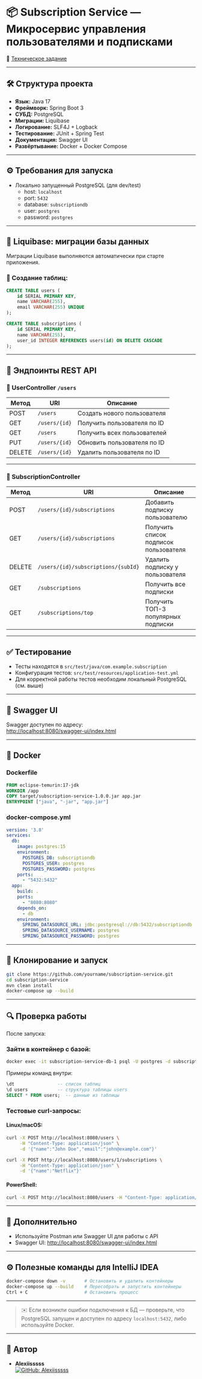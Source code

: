 # 📦 Subscription Service — Микросервис управления пользователями и подписками 

📄 [Техническое задание](TECHNICAL_TASK)

---

## 🛠 Структура проекта

- **Язык:** Java 17  
- **Фреймворк:** Spring Boot 3  
- **СУБД:** PostgreSQL  
- **Миграции:** Liquibase  
- **Логирование:** SLF4J + Logback  
- **Тестирование:** JUnit + Spring Test  
- **Документация:** Swagger UI  
- **Развёртывание:** Docker + Docker Compose  

---

## ⚙️ Требования для запуска

- Локально запущенный PostgreSQL (для dev/test)
  - host: `localhost`
  - port: `5432`
  - database: `subscriptiondb`
  - user: `postgres`
  - password: `postgres`

---

## 🔁 Liquibase: миграции базы данных

Миграции Liquibase выполняются автоматически при старте приложения.

### 🧱 Создание таблиц:

```sql
CREATE TABLE users (
    id SERIAL PRIMARY KEY,
    name VARCHAR(255),
    email VARCHAR(255) UNIQUE
);

CREATE TABLE subscriptions (
    id SERIAL PRIMARY KEY,
    name VARCHAR(255),
    user_id INTEGER REFERENCES users(id) ON DELETE CASCADE
);
```

---

## 🔗 Эндпоинты REST API

### 📁 UserController `/users`

| Метод | URI            | Описание                         |
|-------|----------------|----------------------------------|
| POST  | `/users`       | Создать нового пользователя      |
| GET   | `/users/{id}`  | Получить пользователя по ID      |
| GET   | `/users`       | Получить всех пользователей      |
| PUT   | `/users/{id}`  | Обновить пользователя по ID      |
| DELETE| `/users/{id}`  | Удалить пользователя по ID       |

---

### 📁 SubscriptionController

| Метод | URI                                      | Описание                                 |
|-------|------------------------------------------|------------------------------------------|
| POST  | `/users/{id}/subscriptions`              | Добавить подписку пользователю           |
| GET   | `/users/{id}/subscriptions`              | Получить список подписок пользователя    |
| DELETE| `/users/{id}/subscriptions/{subId}`      | Удалить подписку у пользователя          |
| GET   | `/subscriptions`                         | Получить все подписки                    |
| GET   | `/subscriptions/top`                     | Получить ТОП-3 популярных подписки       |

---

## ✅ Тестирование

- Тесты находятся в `src/test/java/com.example.subscription`
- Конфигурация тестов: `src/test/resources/application-test.yml`
- Для корректной работы тестов необходим локальный PostgreSQL (см. выше)

---

## 📖 Swagger UI

Swagger доступен по адресу:  
[http://localhost:8080/swagger-ui/index.html](http://localhost:8080/swagger-ui/index.html)

---

## 🐳 Docker

### Dockerfile

```dockerfile
FROM eclipse-temurin:17-jdk
WORKDIR /app
COPY target/subscription-service-1.0.0.jar app.jar
ENTRYPOINT ["java", "-jar", "app.jar"]
```

### docker-compose.yml

```yaml
version: '3.8'
services:
  db:
    image: postgres:15
    environment:
      POSTGRES_DB: subscriptiondb
      POSTGRES_USER: postgres
      POSTGRES_PASSWORD: postgres
    ports:
      - "5432:5432"
  app:
    build: .
    ports:
      - "8080:8080"
    depends_on:
      - db
    environment:
      SPRING_DATASOURCE_URL: jdbc:postgresql://db:5432/subscriptiondb
      SPRING_DATASOURCE_USERNAME: postgres
      SPRING_DATASOURCE_PASSWORD: postgres
```

---

## 🚀 Клонирование и запуск

```bash
git clone https://github.com/yourname/subscription-service.git
cd subscription-service
mvn clean install
docker-compose up --build
```

---

## 🔍 Проверка работы

После запуска:

### Зайти в контейнер с базой:

```bash
docker exec -it subscription-service-db-1 psql -U postgres -d subscriptiondb
```

Примеры команд внутри:

```sql
\dt                -- список таблиц  
\d users           -- структура таблицы users  
SELECT * FROM users;  -- данные из таблицы  
```

### Тестовые curl-запросы:

#### Linux/macOS:

```bash
curl -X POST http://localhost:8080/users \
     -H "Content-Type: application/json" \
     -d '{"name":"John Doe","email":"john@example.com"}'

curl -X POST http://localhost:8080/users/1/subscriptions \
     -H "Content-Type: application/json" \
     -d '{"name":"Netflix"}'
```

#### PowerShell:

```bash
curl -X POST http://localhost:8080/users -H "Content-Type: application/json" -d '{"name":"John Doe","email":"john@example.com"}'
```

---

## 🧪 Дополнительно

- Используйте Postman или Swagger UI для работы с API
- Swagger UI: [http://localhost:8080/swagger-ui/index.html](http://localhost:8080/swagger-ui/index.html)

---

## ⚙️ Полезные команды для IntelliJ IDEA

```bash
docker-compose down -v       # Остановить и удалить контейнеры
docker-compose up --build    # Пересобрать и запустить контейнеры
Ctrl + C                     # Остановить процесс
```

---

> ✉️ Если возникли ошибки подключения к БД — проверьте, что PostgreSQL запущен и доступен по адресу `localhost:5432`, либо используйте Docker.

---

## 👤 Автор

- **Alexiisssss**  
  [![GitHub: Alexiisssss](https://img.shields.io/badge/GitHub-Alexiisssss-181717?style=flat-square&logo=github)](https://github.com/Alexiisssss)
